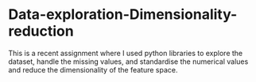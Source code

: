 # Data-exploration-Dimensionality-reduction
This is a recent assignment where I used python libraries to explore the dataset, handle the missing values, and standardise the numerical values and reduce the dimensionality of the feature space.
